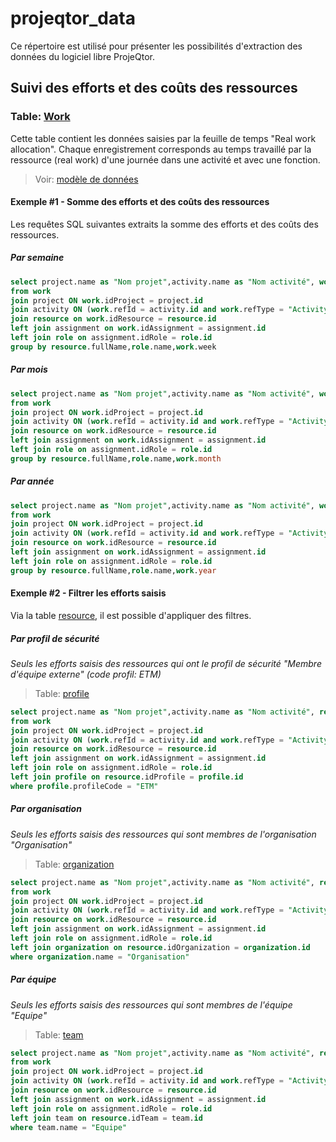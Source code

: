 # projeqtor_data

Ce répertoire est utilisé pour présenter les possibilités d'extraction des données du logiciel libre ProjeQtor.

## Suivi des efforts et des coûts des ressources

### Table: [Work](/table_work.md)

Cette table contient les données saisies par la feuille de temps "Real work allocation". Chaque enregistrement corresponds au temps travaillé par la ressource (real work) d'une journée dans une activité et avec une fonction.

> Voir: [modèle de données](/md_facette_effort_reel.png)

#### Exemple #1 - Somme des efforts et des coûts des ressources 

Les requêtes SQL suivantes extraits la somme des efforts et des coûts des ressources.

##### Par semaine

```sql
select project.name as "Nom projet",activity.name as "Nom activité", work.week as "Semaine", resource.fullName as "Nom ressource",role.name as "Fonction",sum(work.work) as "Efforts",sum(work.cost) as "Coûts"
from work 
join project ON work.idProject = project.id
join activity ON (work.refId = activity.id and work.refType = "Activity")
join resource on work.idResource = resource.id
left join assignment on work.idAssignment = assignment.id
left join role on assignment.idRole = role.id
group by resource.fullName,role.name,work.week
```

##### Par mois

```sql
select project.name as "Nom projet",activity.name as "Nom activité", work.month as "Mois", resource.fullName as "Nom ressource",role.name as "Fonction",sum(work.work) as "Efforts",sum(work.cost) as "Coûts"
from work 
join project ON work.idProject = project.id
join activity ON (work.refId = activity.id and work.refType = "Activity")
join resource on work.idResource = resource.id
left join assignment on work.idAssignment = assignment.id
left join role on assignment.idRole = role.id
group by resource.fullName,role.name,work.month
```

##### Par année

```sql
select project.name as "Nom projet",activity.name as "Nom activité", work.year as "Année", resource.fullName as "Nom ressource",role.name as "Fonction",sum(work.work) as "Efforts",sum(work.cost) as "Coûts"
from work 
join project ON work.idProject = project.id
join activity ON (work.refId = activity.id and work.refType = "Activity")
join resource on work.idResource = resource.id
left join assignment on work.idAssignment = assignment.id
left join role on assignment.idRole = role.id
group by resource.fullName,role.name,work.year
```

#### Exemple #2 - Filtrer les efforts saisis

Via la table [resource](/table_resource.md), il est possible d'appliquer des filtres.

##### Par profil de sécurité

_Seuls les efforts saisis des ressources qui ont le profil de sécurité "Membre d'équipe externe" (code profil: ETM)_

> Table: [profile](/table_profile.md)

```sql
select project.name as "Nom projet",activity.name as "Nom activité", resource.fullName as "Nom ressource",role.name as "Fonction", work.workDate as "Journée",work.work as "Effort",work.cost as "Coût"
from work 
join project ON work.idProject = project.id
join activity ON (work.refId = activity.id and work.refType = "Activity")
join resource on work.idResource = resource.id
left join assignment on work.idAssignment = assignment.id
left join role on assignment.idRole = role.id
left join profile on resource.idProfile = profile.id
where profile.profileCode = "ETM"
```

##### Par organisation

_Seuls les efforts saisis des ressources qui sont membres de l'organisation "Organisation"_

> Table: [organization](/table_organization.md)


```sql
select project.name as "Nom projet",activity.name as "Nom activité", resource.fullName as "Nom ressource",role.name as "Fonction", work.workDate as "Journée",work.work as "Effort",work.cost as "Coût"
from work 
join project ON work.idProject = project.id
join activity ON (work.refId = activity.id and work.refType = "Activity")
join resource on work.idResource = resource.id
left join assignment on work.idAssignment = assignment.id
left join role on assignment.idRole = role.id
left join organization on resource.idOrganization = organization.id
where organization.name = "Organisation"
```

##### Par équipe

_Seuls les efforts saisis des ressources qui sont membres de l'équipe "Equipe"_

> Table: [team](/table_team.md)

```sql
select project.name as "Nom projet",activity.name as "Nom activité", resource.fullName as "Nom ressource",role.name as "Fonction", work.workDate as "Journée",work.work as "Effort",work.cost as "Coût"
from work 
join project ON work.idProject = project.id
join activity ON (work.refId = activity.id and work.refType = "Activity")
join resource on work.idResource = resource.id
left join assignment on work.idAssignment = assignment.id
left join role on assignment.idRole = role.id
left join team on resource.idTeam = team.id
where team.name = "Equipe"
```
